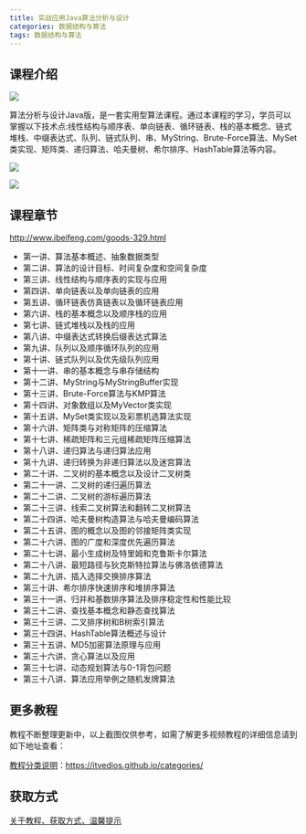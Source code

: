 ```yaml
---
title: 实战应用Java算法分析与设计
categories: 数据结构与算法
tags: 数据结构与算法
---
```

## 课程介绍

![](http://www.ibeifeng.com/images/201311/source_img/329_G_1384636201763.jpg)

算法分析与设计Java版，是一套实用型算法课程。通过本课程的学习，学员可以掌握以下技术点:线性结构与顺序表、单向链表、循环链表、栈的基本概念、链式堆栈、中缀表达式、队列、链式队列、串、MyString、Brute-Force算法、MySet类实现、矩阵类、递归算法、哈夫曼树、希尔排序、HashTable算法等内容。

<!--more-->

![](http://oqn6ggw87.bkt.clouddn.com/实战应用Java算法分析与设计1.png)

![](http://oqn6ggw87.bkt.clouddn.com/实战应用Java算法分析与设计2.png)

## 课程章节

http://www.ibeifeng.com/goods-329.html

- 第一讲、算法基本概述、抽象数据类型
- 第二讲、算法的设计目标、时间复杂度和空间复杂度
- 第三讲、线性结构与顺序表的实现与应用
- 第四讲、单向链表以及单向链表的应用
- 第五讲、循环链表仿真链表以及循环链表应用
- 第六讲、栈的基本概念以及顺序栈的应用
- 第七讲、链式堆栈以及栈的应用
- 第八讲、中缀表达式转换后缀表达式算法
- 第九讲、队列以及顺序循环队列的应用
- 第十讲、链式队列以及优先级队列应用
- 第十一讲、串的基本概念与串存储结构
- 第十二讲、MyString与MyStringBuffer实现
- 第十三讲、Brute-Force算法与KMP算法
- 第十四讲、对象数组以及MyVector类实现
- 第十五讲、MySet类实现以及彩票机选算法实现
- 第十六讲、矩阵类与对称矩阵的压缩算法
- 第十七讲、稀疏矩阵和三元组稀疏矩阵压缩算法
- 第十八讲、递归算法与递归算法应用
- 第十九讲、递归转换为非递归算法以及迷宫算法
- 第二十讲、二叉树的基本概念以及设计二叉树类
- 第二十一讲、二叉树的递归遍历算法
- 第二十二讲、二叉树的游标遍历算法
- 第二十三讲、线索二叉树算法和翻转二叉树算法
- 第二十四讲、哈夫曼树构造算法与哈夫曼编码算法
- 第二十五讲、图的概念以及图的邻接矩阵类实现
- 第二十六讲、图的广度和深度优先遍历算法
- 第二十七讲、最小生成树及特里姆和克鲁斯卡尔算法
- 第二十八讲、最短路径与狄克斯特拉算法与佛洛依德算法
- 第二十九讲、插入选择交换排序算法
- 第三十讲、希尔排序快速排序和堆排序算法
- 第三十一讲、归并和基数排序算法及排序稳定性和性能比较
- 第三十二讲、查找基本概念和静态查找算法
- 第三十三讲、二叉排序树和B树索引算法
- 第三十四讲、HashTable算法概述与设计
- 第三十五讲、MD5加密算法原理与应用
- 第三十六讲、贪心算法以及应用
- 第三十七讲、动态规划算法与0-1背包问题
- 第三十八讲、算法应用举例之随机发牌算法

## 更多教程

教程不断整理更新中，以上截图仅供参考，如需了解更多视频教程的详细信息请到如下地址查看：

[教程分类说明](https://itvedios.github.io/categories/)：<https://itvedios.github.io/categories/>

## 获取方式

[关于教程、获取方式、温馨提示](https://itvedios.github.io/about/)